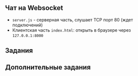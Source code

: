 ## Чат на Websocket

* `server.js` - серверная часть, слушает TCP порт 80 (ждет подключений)
* Клиентская часть `index.html`: открыть в браузере через `127.0.0.1:8000`

## Задания

## Дополнительные задания

